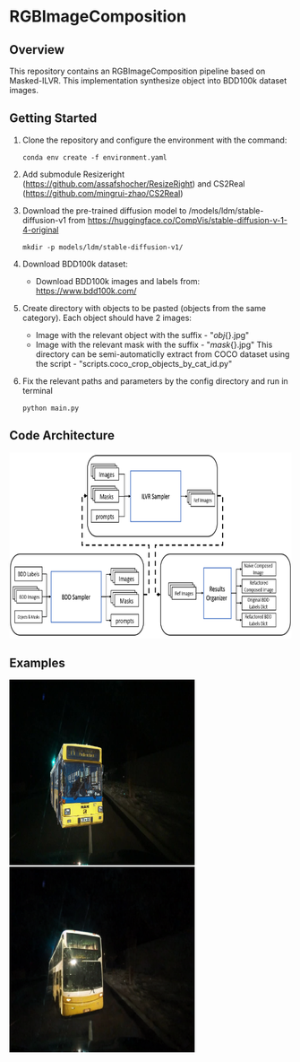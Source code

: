 # RGBImageComposition

## Overview
This repository contains an RGBImageComposition pipeline based on Masked-ILVR.
This implementation synthesize object into BDD100k dataset images. 


## Getting Started

1. Clone the repository and configure the environment with the command:
    
    ```
    conda env create -f environment.yaml
    ```

2. Add submodule Resizeright (https://github.com/assafshocher/ResizeRight) and CS2Real (https://github.com/mingrui-zhao/CS2Real)

3. Download the pre-trained diffusion model to /models/ldm/stable-diffusion-v1 from https://huggingface.co/CompVis/stable-diffusion-v-1-4-original
        
    ```
    mkdir -p models/ldm/stable-diffusion-v1/
    ```

4. Download BDD100k dataset:
    - Download BDD100k images and labels from: https://www.bdd100k.com/

5. Create directory with objects to be pasted (objects from the same category). Each object should have 2 images:
    - Image with the relevant object with the suffix - "_obj_{}.jpg"
    - Image with the relevant mask  with the suffix - "_mask_{}.jpg"
    This directory can be semi-automaticlly extract from COCO dataset using the script - "scripts.coco_crop_objects_by_cat_id.py"

6. Fix the relevant paths and parameters by the config directory and run in terminal 
    
    ```
    python main.py
    ```

## Code Architecture
<span align="center"><img width="722" height="331" src="fig/code_architecture.png"/></span>


## Examples
<span align="left"><img width="331" height="331" src="fig/img_sample_3.png"/></span>
<span align="right"><img width="331" height="331" src="fig/res_sample_3.png"/></span>

